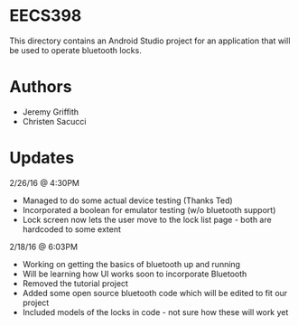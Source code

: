 # EECS398
This directory contains an Android Studio project for an application that will be used to operate bluetooth locks.

# Authors 
* Jeremy Griffith
* Christen Sacucci

# Updates
2/26/16 @ 4:30PM
* Managed to do some actual device testing (Thanks Ted)
* Incorporated a boolean for emulator testing (w/o bluetooth support)
* Lock screen now lets the user move to the lock list page - both are hardcoded to some extent

2/18/16 @ 6:03PM
* Working on getting the basics of bluetooth up and running
* Will be learning how UI works soon to incorporate Bluetooth
* Removed the tutorial project
* Added some open source bluetooth code which will be edited to fit our project
* Included models of the locks in code - not sure how these will work yet

